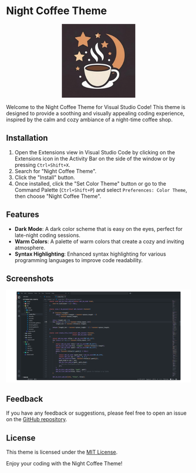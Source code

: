 # Night Coffee Theme

<p align="center">
  <img src="https://github.com/Axthauvin/night-coffee-theme/blob/main/images/logo.png?raw=true" alt="Night Coffee Theme Logo" width="200"/>
</p>

Welcome to the Night Coffee Theme for Visual Studio Code! This theme is designed to provide a soothing and visually appealing coding experience, inspired by the calm and cozy ambiance of a night-time coffee shop.

## Installation

1. Open the Extensions view in Visual Studio Code by clicking on the Extensions icon in the Activity Bar on the side of the window or by pressing `Ctrl+Shift+X`.
2. Search for "Night Coffee Theme".
3. Click the "Install" button.
4. Once installed, click the "Set Color Theme" button or go to the Command Palette (`Ctrl+Shift+P`) and select `Preferences: Color Theme`, then choose "Night Coffee Theme".

## Features

- **Dark Mode**: A dark color scheme that is easy on the eyes, perfect for late-night coding sessions.
- **Warm Colors**: A palette of warm colors that create a cozy and inviting atmosphere.
- **Syntax Highlighting**: Enhanced syntax highlighting for various programming languages to improve code readability.

## Screenshots

![Night Coffee Theme Screenshot](https://github.com/Axthauvin/night-coffee-theme/blob/main/images/screen.png?raw=true)

## Feedback

If you have any feedback or suggestions, please feel free to open an issue on the [GitHub repository](https://github.com/Axthauvin/night-coffee-theme/).

## License

This theme is licensed under the [MIT License](LICENSE).

Enjoy your coding with the Night Coffee Theme!
